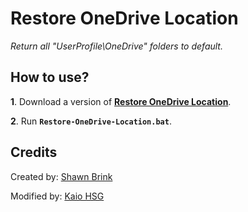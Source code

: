 # Restore OneDrive Location

*Return all "UserProfile\OneDrive" folders to default.*

## How to use?

**1**. Download a version of [**Restore OneDrive Location**](https://github.com/kaiohsg/RestoreOneDriveLocation/releases/latest).

**2**. Run **`Restore-OneDrive-Location.bat`**.

## Credits

Created by: [Shawn Brink](https://www.tenforums.com/tutorials/23504-users-personal-folders-restore-default-location-windows-10-a.html)

Modified by: [Kaio HSG](https://github.com/kaiohsg/RestoreOneDriveLocation)
